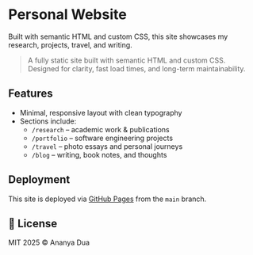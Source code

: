 # Personal Website
Built with semantic HTML and custom CSS, this site showcases my research, projects, travel, and writing.
> A fully static site built with semantic HTML and custom CSS. Designed for clarity, fast load times, and long-term maintainability.


## Features

- Minimal, responsive layout with clean typography
- Sections include:
  - `/research` – academic work & publications
  - `/portfolio` – software engineering projects
  - `/travel` – photo essays and personal journeys
  - `/blog` – writing, book notes, and thoughts

## Deployment

This site is deployed via [GitHub Pages](https://pages.github.com/) from the `main` branch.

## 📄 License

MIT 2025 © Ananya Dua
